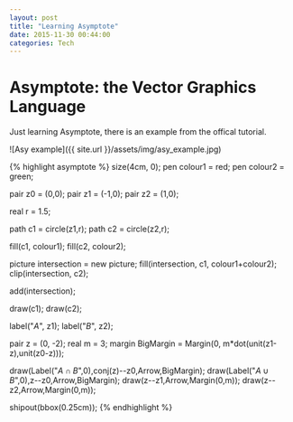 ```yaml
---
layout: post
title: "Learning Asymptote"
date: 2015-11-30 00:44:00
categories: Tech
---
```


# Asymptote: the Vector Graphics Language

Just learning Asymptote, there is an example from the offical tutorial.

![Asy example]({{ site.url }}/assets/img/asy_example.jpg)

{% highlight asymptote %}
size(4cm, 0);
pen colour1 = red;
pen colour2 = green;

pair z0 = (0,0);
pair z1 = (-1,0);
pair z2 = (1,0);

real r = 1.5;

path c1 = circle(z1,r);
path c2 = circle(z2,r);

fill(c1, colour1);
fill(c2, colour2);

picture intersection = new picture;
fill(intersection, c1, colour1+colour2);
clip(intersection, c2);

add(intersection);

draw(c1);
draw(c2);

label("$A$", z1);
label("$B$", z2);

pair z = (0, -2);
real m = 3;
margin BigMargin = Margin(0, m*dot(unit(z1-z),unit(z0-z)));

draw(Label("$A\cap B$",0),conj(z)--z0,Arrow,BigMargin);
draw(Label("$A\cup B$",0),z--z0,Arrow,BigMargin);
draw(z--z1,Arrow,Margin(0,m));
draw(z--z2,Arrow,Margin(0,m));

shipout(bbox(0.25cm));
{% endhighlight %}
